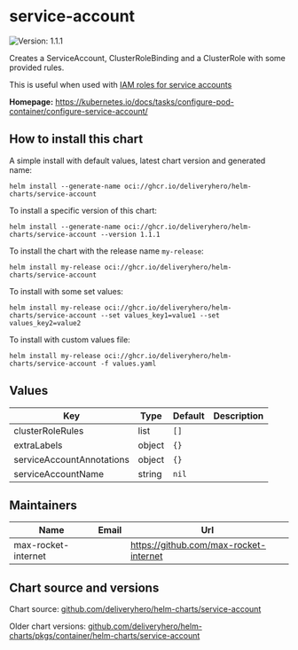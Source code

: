 # service-account

![Version: 1.1.1](https://img.shields.io/badge/Version-1.1.1-informational?style=flat-square)

Creates a ServiceAccount, ClusterRoleBinding and a ClusterRole with some provided rules.

This is useful when used with [IAM roles for service accounts](https://docs.aws.amazon.com/eks/latest/userguide/iam-roles-for-service-accounts.html)

**Homepage:** <https://kubernetes.io/docs/tasks/configure-pod-container/configure-service-account/>

## How to install this chart

A simple install with default values, latest chart version and generated name:

```console
helm install --generate-name oci://ghcr.io/deliveryhero/helm-charts/service-account
```

To install a specific version of this chart:

```console
helm install --generate-name oci://ghcr.io/deliveryhero/helm-charts/service-account --version 1.1.1
```

To install the chart with the release name `my-release`:

```console
helm install my-release oci://ghcr.io/deliveryhero/helm-charts/service-account
```

To install with some set values:

```console
helm install my-release oci://ghcr.io/deliveryhero/helm-charts/service-account --set values_key1=value1 --set values_key2=value2
```

To install with custom values file:

```console
helm install my-release oci://ghcr.io/deliveryhero/helm-charts/service-account -f values.yaml
```

## Values

| Key | Type | Default | Description |
|-----|------|---------|-------------|
| clusterRoleRules | list | `[]` |  |
| extraLabels | object | `{}` |  |
| serviceAccountAnnotations | object | `{}` |  |
| serviceAccountName | string | `nil` |  |

## Maintainers

| Name | Email | Url |
| ---- | ------ | --- |
| max-rocket-internet |  | <https://github.com/max-rocket-internet> |

## Chart source and versions

Chart source: [github.com/deliveryhero/helm-charts/service-account](https://github.com/deliveryhero/helm-charts/tree/master/stable/service-account)

Older chart versions: [github.com/deliveryhero/helm-charts/pkgs/container/helm-charts/service-account](https://github.com/deliveryhero/helm-charts/pkgs/container/helm-charts%2Fservice-account)

